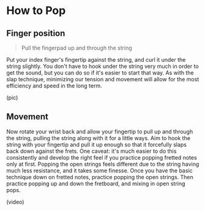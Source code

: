 # How to Pop

## Finger position

> Pull the fingerpad up and through the string

Put your index finger's fingertip against the string, and curl it under the string slightly. You don't have to hook under the string very much in order to get the sound, but you can do so if it's easier to start that way. As with the slap technique, minimizing our tension and movement will allow for the most efficiency and speed in the long term.

\(pic\)

## Movement

Now rotate your wrist back and allow your fingertip to pull up and through the string, pulling the string along with it for a little ways. Aim to hook the string with your fingertip and pull it up enough so that it forcefully slaps back down against the frets. One caveat: it's much easier to do this consistently and develop the right feel if you practice popping fretted notes only at first. Popping the open strings feels different due to the string having much less resistance, and it takes some finesse. Once you have the basic technique down on fretted notes, practice popping the open strings. Then practice popping up and down the fretboard, and mixing in open string pops.

\(video\)


